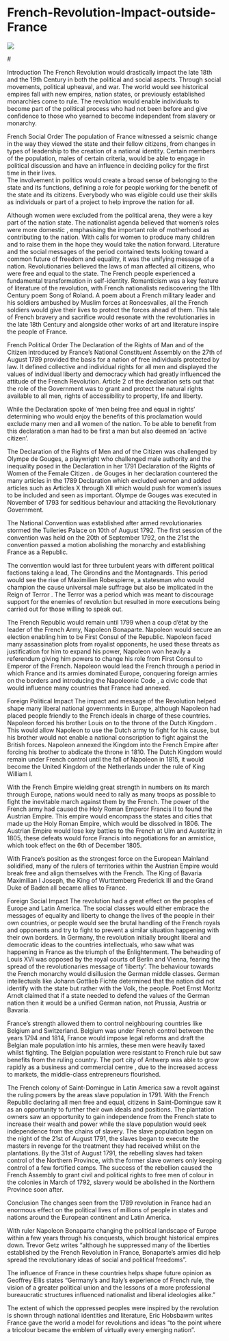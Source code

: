 # French-Revolution-Impact-outside-France
<a href="https://dev.visual-essays.app"><img src="https://dev-visual-essays.netlify.app/images/ve-button.png"></a>
<param ve-config title="The impact of the French Revolution in and outside France" author="Josh Obbard" layout="vtl" 
banner="/images/banners/20c.jpg">
#

Introduction
The French Revolution would drastically impact the late 18th and the 19th Century in both the political and social aspects. Through social movements, political upheaval, and war. The world would see historical empires fall with new empires, nation states, or previously established monarchies come to rule. The revolution would enable individuals to become part of the political process who had not been before and give confidence to those who yearned to become independent from slavery or monarchy.

French Social Order
The population of France witnessed a seismic change in the way they viewed the state and their fellow citizens, from changes in types of leadership to the creation of a national identity. Certain members of the population, males of certain criteria, would be able to engage in political discussion and have an influence in deciding policy for the first time in their lives.  
The involvement in politics would create a broad sense of belonging to the state and its functions, defining a role for people working for the benefit of the state and its citizens. Everybody who was eligible could use their skills as individuals or part of a project to help improve the nation for all. 

Although women were excluded from the political arena, they were a key part of the nation state. The nationalist agenda believed that women’s roles were more domestic , emphasising the important role of motherhood as contributing to the nation. With calls for women to produce many children and to raise them in the hope they would take the nation forward.
Literature and the social messages of the period contained texts looking toward a common future of freedom and equality, it was the unifying message of a nation. Revolutionaries believed the laws of man affected all citizens, who were free and equal to the state. The French people experienced a fundamental transformation in self-identity.
Romanticism was a key feature of literature of the revolution, with French nationalists rediscovering the 11th Century poem Song of Roland.  A poem about a French military leader and his soldiers ambushed by Muslim forces at Roncesvalles, all the French soldiers would give their lives to protect the forces ahead of them.  This tale of French bravery and sacrifice would resonate with the revolutionaries in the late 18th Century and alongside other works of art and literature inspire the people of France.

French Political Order
The Declaration of the Rights of Man and of the Citizen introduced by France’s National Constituent Assembly on the 27th of August 1789   provided the basis for a nation of free individuals protected by law. It defined collective and individual rights for all men and displayed the values of individual liberty and democracy which had greatly influenced the attitude of the French Revolution.
Article 2 of the declaration sets out that the role of the Government was to grant and protect the natural rights available to all men, rights of accessibility to property, life and liberty.  

While the Declaration spoke of ‘men being free and equal in rights’ determining who would enjoy the benefits of this proclamation would exclude many men and all women of the nation. To be able to benefit from this declaration a man had to be first a man but also deemed an ‘active citizen’.

The Declaration of the Rights of Men and of the Citizen was challenged by Olympe de Gouges, a playwright who challenged male authority and the inequality posed in the Declaration in her 1791 Declaration of the Rights of Women of the Female Citizen . de Gouges in her declaration countered the many articles in the 1789 Declaration which excluded women and added articles such as Articles X through XII which would push for women’s issues to be included and seen as important.
Olympe de Gouges was executed in November of 1793 for seditious behaviour and attacking the Revolutionary Government. 

The National Convention was established after armed revolutionaries stormed the Tuileries Palace on 10th of August 1792. The first session of the convention was held on the 20th of September 1792, on the 21st the convention passed a motion abolishing the monarchy and establishing France as a Republic. 

The convention would last for three turbulent years with different political factions taking a lead, The Girondins and the Montagnards. This period would see the rise of Maximilien Robespierre, a statesman who would champion the cause universal male suffrage but also be implicated in the Reign of Terror . The Terror was a period which was meant to discourage support for the enemies of revolution but resulted in more executions being carried out for those willing to speak out.

The French Republic would remain until 1799 when a coup d’état by the leader of the French Army, Napoleon Bonaparte. Napoleon would secure an election enabling him to be First Consul of the Republic. 
Napoleon faced many assassination plots from royalist opponents, he used these threats as justification for him to expand his power, Napoleon won heavily a referendum giving him powers to change his role from First Consul to Emperor of the French.
Napoleon would lead the French through a period in which France and its armies dominated Europe, conquering foreign armies on the borders and introducing the Napoleonic Code , a civic code that would influence many countries that France had annexed. 

Foreign Political Impact
The impact and message of the Revolution helped shape many liberal national governments in Europe, although Napoleon had placed people friendly to the French ideals in charge of these countries.  
Napoleon forced his brother Louis on to the throne of the Dutch Kingdom . This would allow Napoleon to use the Dutch army to fight for his cause, but his brother would not enable a national conscription to fight against the British forces. Napoleon annexed the Kingdom into the French Empire after forcing his brother to abdicate the throne in 1810. 
The Dutch Kingdom would remain under French control until the fall of Napoleon in 1815, it would become the United Kingdom of the Netherlands under the rule of King William I. 

With the French Empire wielding great strength in numbers on its march through Europe, nations would need to rally as many troops as possible to fight the inevitable march against them by the French. 
The power of the French army had caused the Holy Roman Emperor Francis II to found the Austrian Empire. This empire would encompass the states and cities that made up the Holy Roman Empire, which would be dissolved in 1806. The Austrian Empire would lose key battles to the French at Ulm and Austerlitz in 1805, these defeats would force Francis into negotiations for an armistice, which took effect on the 6th of December 1805. 

With France’s position as the strongest force on the European Mainland solidified, many of the rulers of territories within the Austrian Empire would break free and align themselves with the French. The King of Bavaria Maximilian I Joseph, the King of Wurttemberg Frederick III and the Grand Duke of Baden all became allies to France.

Foreign Social Impact
The revolution had a great effect on the peoples of Europe and Latin America. The social classes would either embrace the messages of equality and liberty to change the lives of the people in their own countries, or people would see the brutal handling of the French royals and opponents and try to fight to prevent a similar situation happening with their own borders. 
In Germany, the revolution initially brought liberal and democratic ideas to the countries intellectuals, who saw what was happening in France as the triumph of the Enlightenment. 
The beheading of Louis XVI was opposed by the royal courts of Berlin and Vienna, fearing the spread of the revolutionaries message of ‘liberty’. The behaviour towards the French monarchy would disillusion the German middle classes. 
German intellectuals like Johann Gottlieb Fichte determined that the nation did not identify with the state but rather with the Volk, the people. Poet Ernst Moritz Arndt claimed that if a state needed to defend the values of the German nation then it would be a unified German nation, not Prussia, Austria or Bavaria. 

France’s strength allowed them to control neighbouring countries like Belgium and Switzerland. Belgium was under French control between the years 1794 and 1814, France would impose legal reforms and draft the Belgian male population into his armies, these men were heavily taxed whilst fighting. 
The Belgian population were resistant to French rule but saw benefits from the ruling country. The port city of Antwerp was able to grow rapidly as a business and commercial centre , due to the increased access to markets, the middle-class entrepreneurs flourished.

The French colony of Saint-Domingue in Latin America saw a revolt against the ruling powers by the areas slave population in 1791. With the French Republic declaring all men free and equal, citizens in Saint-Domingue saw it as an opportunity to further their own ideals and positions. The plantation owners saw an opportunity to gain independence from the French state to increase their wealth and power while the slave population would seek independence from the chains of slavery.
The slave population began on the night of the 21st of August 1791, the slaves began to execute the masters in revenge for the treatment they had received whilst on the plantations.  By the 31st of August 1791, the rebelling slaves had taken control of the Northern Province, with the former slave owners only keeping control of a few fortified camps. 
The success of the rebellion caused the French Assembly to grant civil and political rights to free men of colour in the colonies in March of 1792, slavery would be abolished  in the Northern Province soon after. 

Conclusion 
The changes seen from the 1789 revolution in France had an enormous effect on the political lives of millions of people in states and nations around the European continent and Latin America. 

With ruler Napoleon Bonaparte changing the political landscape of Europe within a few years through his conquests, which brought historical empires down. Trevor Getz writes “although he suppressed many of the liberties established by the French Revolution in France, Bonaparte’s armies did help spread the revolutionary ideas of social and political freedoms”. 

The influence of France in these countries helps shape future opinion as Geoffrey Ellis states “Germany’s and Italy’s experience of French rule, the vision of a greater political union and the lessons of a more professional bureaucratic structures influenced nationalist and liberal ideologies alike.” 

The extent of which the oppressed peoples were inspired by the revolution is shown through national identities and literature, Eric Hobsbawm writes France gave the world a model for revolutions and ideas “to the point where a tricolour became the emblem of virtually every emerging nation”. 
